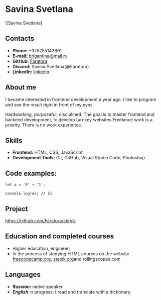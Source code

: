 #   Savina Svetlana 

![Savina Svetlana]

## Contacts  

- **Phone:** +375255143891  
- **E-mail:** brigantina@mail.ru  
- **GitHub:** [Faratora](https://github.com/Faratora/)
- **Discord:** Savina Svetlana(@Faratora)
- **LinkedIn:** [linkedin](www.linkedin.com/in/faratora)  

##  About me

I became interested in frontend development a year ago. I like to program and see the result right in front of my eyes.

Hardworking, purposeful, disciplined. The goal is to master frontend and backend development, to develop turnkey websites.Freelance work is a priority. There is no work experience.

## Skills

- **Frontend:** HTML, CSS, JavaScript
- **Development Tools:** Git, GitHub, Visual Studio Code, Photoshop


## Code examples:

 
```
let a = '5' + '1';
 
console.log(a); // 51
```

 ## Project

 https://github.com/Faratora/stepik

 ## Education and completed courses

* Higher education, engineer;
* In the process of studying HTML courses on the website [freecodecamp.org](https://www.freecodecamp.org/), [stepik.org](https://stepik.org/)and rollingscopes.com


 ## Languages

* ___Russian:___ native speaker
* ___English___ in progress: I read and translate with a dictionary;